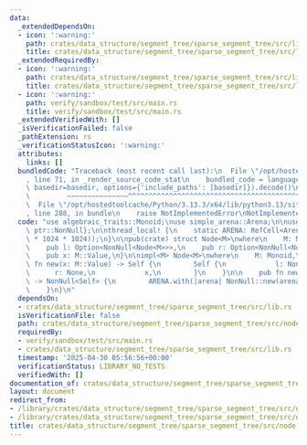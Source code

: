 ```yaml
---
data:
  _extendedDependsOn:
  - icon: ':warning:'
    path: crates/data_structure/segment_tree/sparse_segment_tree/src/lib.rs
    title: crates/data_structure/segment_tree/sparse_segment_tree/src/lib.rs
  _extendedRequiredBy:
  - icon: ':warning:'
    path: crates/data_structure/segment_tree/sparse_segment_tree/src/lib.rs
    title: crates/data_structure/segment_tree/sparse_segment_tree/src/lib.rs
  - icon: ':warning:'
    path: verify/sandbox/test/src/main.rs
    title: verify/sandbox/test/src/main.rs
  _extendedVerifiedWith: []
  _isVerificationFailed: false
  _pathExtension: rs
  _verificationStatusIcon: ':warning:'
  attributes:
    links: []
  bundledCode: "Traceback (most recent call last):\n  File \"/opt/hostedtoolcache/Python/3.13.3/x64/lib/python3.13/site-packages/onlinejudge_verify/documentation/build.py\"\
    , line 71, in _render_source_code_stat\n    bundled_code = language.bundle(stat.path,\
    \ basedir=basedir, options={'include_paths': [basedir]}).decode()\n          \
    \         ~~~~~~~~~~~~~~~^^^^^^^^^^^^^^^^^^^^^^^^^^^^^^^^^^^^^^^^^^^^^^^^^^^^^^^^^^^^^^^^^^\n\
    \  File \"/opt/hostedtoolcache/Python/3.13.3/x64/lib/python3.13/site-packages/onlinejudge_verify/languages/rust.py\"\
    , line 288, in bundle\n    raise NotImplementedError\nNotImplementedError\n"
  code: "use algebraic_traits::Monoid;\nuse simple_arena::Arena;\n\nuse std::{cell::RefCell,\
    \ ptr::NonNull};\n\nthread_local! {\n    static ARENA: RefCell<Arena> = RefCell::new(Arena::new(1024\
    \ * 1024 * 1024));\n}\n\npub(crate) struct Node<M>\nwhere\n    M: Monoid,\n{\n\
    \    pub l: Option<NonNull<Node<M>>>,\n    pub r: Option<NonNull<Node<M>>>,\n\
    \    pub x: M::Value,\n}\n\nimpl<M> Node<M>\nwhere\n    M: Monoid,\n{\n    pub\
    \ fn new(x: M::Value) -> Self {\n        Self {\n            l: None,\n      \
    \      r: None,\n            x,\n        }\n    }\n\n    pub fn new_ptr(x: M::Value)\
    \ -> NonNull<Self> {\n        ARENA.with(|arena| NonNull::new(arena.borrow_mut().alloc(Self::new(x))).unwrap())\n\
    \    }\n}\n"
  dependsOn:
  - crates/data_structure/segment_tree/sparse_segment_tree/src/lib.rs
  isVerificationFile: false
  path: crates/data_structure/segment_tree/sparse_segment_tree/src/node.rs
  requiredBy:
  - verify/sandbox/test/src/main.rs
  - crates/data_structure/segment_tree/sparse_segment_tree/src/lib.rs
  timestamp: '2025-04-30 05:56:56+00:00'
  verificationStatus: LIBRARY_NO_TESTS
  verifiedWith: []
documentation_of: crates/data_structure/segment_tree/sparse_segment_tree/src/node.rs
layout: document
redirect_from:
- /library/crates/data_structure/segment_tree/sparse_segment_tree/src/node.rs
- /library/crates/data_structure/segment_tree/sparse_segment_tree/src/node.rs.html
title: crates/data_structure/segment_tree/sparse_segment_tree/src/node.rs
---
```

